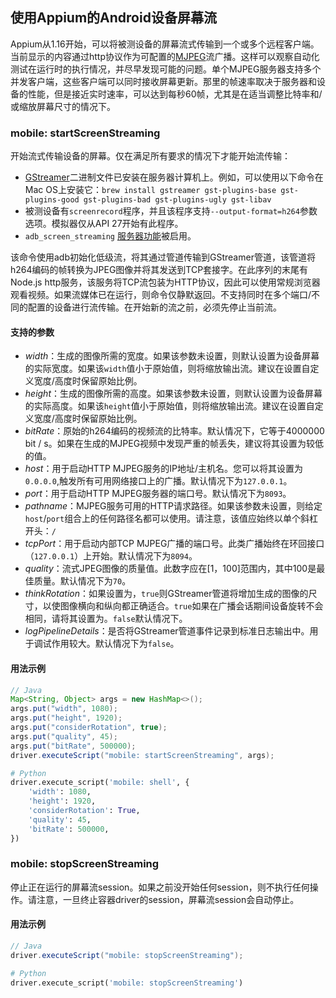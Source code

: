 ## 使用Appium的Android设备屏幕流

Appium从1.16开始，可以将被测设备的屏幕流式传输到一个或多个远程客户端。当前显示的内容通过http协议作为可配置的[MJPEG](https://en.wikipedia.org/wiki/Motion_JPEG)流广播。这样可以观察自动化测试在运行时的执行情况，并尽早发现可能的问题。单个MJPEG服务器支持多个并发客户端，这些客户端可以同时接收屏幕更新。那里的帧速率取决于服务器和设备的性能，但是接近实时速率，可以达到每秒60帧，尤其是在适当调整比特率和/或缩放屏幕尺寸的情况下。

### mobile: startScreenStreaming

开始流式传输设备的屏幕。仅在满足所有要求的情况下才能开始流传输：

- [GStreamer](https://gstreamer.freedesktop.org/)二进制文件已安装在服务器计算机上。例如，可以使用以下命令在Mac OS上安装它：`brew install gstreamer gst-plugins-base gst-plugins-good gst-plugins-bad gst-plugins-ugly gst-libav`
- 被测设备有`screenrecord`程序，并且该程序支持`--output-format=h264`参数选项。模拟器仅从API 27开始有此程序。
- `adb_screen_streaming` [服务器功能](https://github.com/appium/appium/blob/master/docs/en/writing-running-appium/security.md)被启用。

该命令使用adb初始化低级流，将其通过管道传输到GStreamer管道，该管道将h264编码的帧转换为JPEG图像并将其发送到TCP套接字。在此序列的末尾有Node.js http服务，该服务将TCP流包装为HTTP协议，因此可以使用常规浏览器观看视频。如果流媒体已在运行，则命令仅静默返回。不支持同时在多个端口/不同的配置的设备进行流传输。在开始新的流之前，必须先停止当前流。

#### 支持的参数

- *width*：生成的图像所需的宽度。如果该参数未设置，则默认设置为设备屏幕的实际宽度。如果该`width`值小于原始值，则将缩放输出流。建议在设置自定义宽度/高度时保留原始比例。
- *height*：生成的图像所需的高度。如果该参数未设置，则默认设置为设备屏幕的实际高度。如果该`height`值小于原始值，则将缩放输出流。建议在设置自定义宽度/高度时保留原始比例。
- *bitRate*：原始的h264编码的视频流的比特率。默认情况下，它等于4000000 bit / s。如果在生成的MJPEG视频中发现严重的帧丢失，建议将其设置为较低的值。
- *host*：用于启动HTTP MJPEG服务的IP地址/主机名。您可以将其设置为`0.0.0.0`,触发所有可用网络接口上的广播。默认情况下为`127.0.0.1`。
- *port*：用于启动HTTP MJPEG服务器的端口号。默认情况下为`8093`。
- *pathname*：MJPEG服务可用的HTTP请求路径。如果该参数未设置，则给定`host`/`port`组合上的任何路径名都可以使用。请注意，该值应始终以单个斜杠开头：`/`
- *tcpPort*：用于启动内部TCP MJPEG广播的端口号。此类广播始终在环回接口（`127.0.0.1`）上开始。默认情况下为`8094`。
- *quality*：流式JPEG图像的质量值。此数字应在[1，100]范围内，其中100是最佳质量。默认情况下为`70`。
- *thinkRotation*：如果设置为，`true`则GStreamer管道将增加生成的图像的尺寸，以使图像横向和纵向都正确适合。`true`如果在广播会话期间设备旋转不会相同，请将其设置为。`false`默认情况下。
- *logPipelineDetails*：是否将GStreamer管道事件记录到标准日志输出中。用于调试作用较大。默认情况下为`false`。

#### 用法示例

```java
// Java
Map<String, Object> args = new HashMap<>();
args.put("width", 1080);
args.put("height", 1920);
args.put("considerRotation", true);
args.put("quality", 45);
args.put("bitRate", 500000);
driver.executeScript("mobile: startScreenStreaming", args);
```

```python
# Python
driver.execute_script('mobile: shell', {
    'width': 1080,
    'height': 1920,
    'considerRotation': True,
    'quality': 45,
    'bitRate': 500000,
})
```

### mobile: stopScreenStreaming

停止正在运行的屏幕流session。如果之前没开始任何session，则不执行任何操作。请注意，一旦终止容器driver的session，屏幕流session会自动停止。

#### 用法示例

```java
// Java
driver.executeScript("mobile: stopScreenStreaming");
```

```python
# Python
driver.execute_script('mobile: stopScreenStreaming')
```
